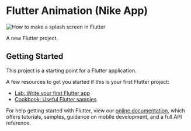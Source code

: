 # Flutter Animation (Nike App)

![How to make a splash screen in Flutter](https://user-images.githubusercontent.com/87581799/136671455-e6506fb2-949e-4716-8dd8-60402ddbdf26.png)

A new Flutter project.

## Getting Started

This project is a starting point for a Flutter application.

A few resources to get you started if this is your first Flutter project:

- [Lab: Write your first Flutter app](https://flutter.dev/docs/get-started/codelab)
- [Cookbook: Useful Flutter samples](https://flutter.dev/docs/cookbook)

For help getting started with Flutter, view our
[online documentation](https://flutter.dev/docs), which offers tutorials,
samples, guidance on mobile development, and a full API reference.
